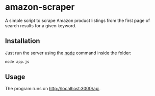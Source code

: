 # amazon-scraper
A simple script to scrape Amazon product listings from the first page of search results for a given keyword.

## Installation

Just run the server using the [node](https://nodejs.org/en/download) command inside the folder:

```bash
node app.js
```

## Usage

The program runs on [http://localhost:3000/api](http://localhost:3000/api).
